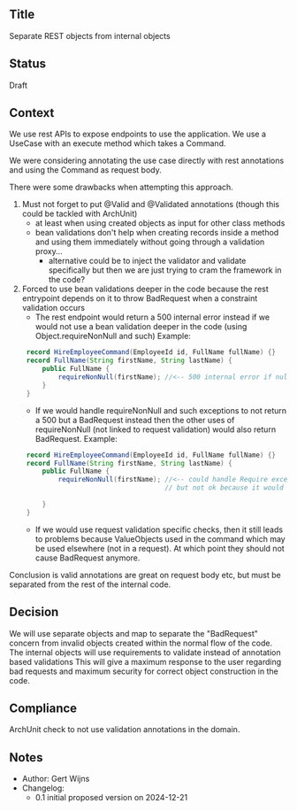 ## Title
Separate REST objects from internal objects

## Status
Draft

## Context
We use rest APIs to expose endpoints to use the application.
We use a UseCase with an execute method which takes a Command.

We were considering annotating the use case directly with rest annotations
and using the Command as request body.

There were some drawbacks when attempting this approach.

1. Must not forget to put @Valid and @Validated annotations (though this could be tackled with ArchUnit)
    - at least when using created objects as input for other class methods
    - bean validations don't help when creating records inside a method and using them immediately without going through a validation proxy...
      - alternative could be to inject the validator and validate specifically but then we are just trying to cram the framework in the code?
2. Forced to use bean validations deeper in the code because the rest entrypoint depends on it to 
throw BadRequest when a constraint validation occurs
   - The rest endpoint would return a 500 internal error instead if we would not use 
     a bean validation deeper in the code (using Object.requireNonNull and such)
   Example: 
   ```java
    record HireEmployeeCommand(EmployeeId id, FullName fullName) {}
    record FullName(String firstName, String lastName) {
        public FullName {
            requireNonNull(firstName); //<-- 500 internal error if null
        }
    }
    ```
   - If we would handle requireNonNull and such exceptions to not return a 500 but a BadRequest instead
   then the other uses of requireNonNull (not linked to request validation) would also return BadRequest.
     Example:
   ```java
    record HireEmployeeCommand(EmployeeId id, FullName fullName) {}
    record FullName(String firstName, String lastName) {
        public FullName {
            requireNonNull(firstName); //<-- could handle Require exceptions in ControllerAdvice to return 400 instead
                                       // but not ok because it would not discriminate when validating the request vs just using a FullName deeper in the code 
    
        }
    }
    ```
   - If we would use request validation specific checks, then it still leads to problems because ValueObjects
   used in the command which may be used elsewhere (not in a request). At which point they should not cause BadRequest anymore.

Conclusion is valid annotations are great on request body etc, but must be separated from the rest of the internal code.

## Decision

We will use separate objects and map to separate the "BadRequest" concern from invalid objects created within the normal flow of the code.
The internal objects will use requirements to validate instead of annotation based validations
This will give a maximum response to the user regarding bad requests and maximum security for correct object construction in the code.

## Compliance
ArchUnit check to not use validation annotations in the domain.

## Notes
- Author: Gert Wijns
- Changelog:
    - 0.1 initial proposed version on 2024-12-21
